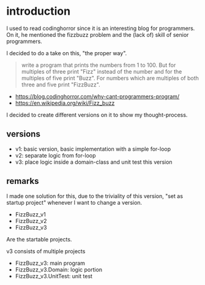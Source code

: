# introduction

I used to read codinghorror since it is an interesting blog for programmers. On it, he mentioned the fizzbuzz problem and the (lack of) skill of senior programmers.

I decided to do a take on this, "the proper way".

> write a program that prints the numbers from 1 to 100. But for multiples of three print "Fizz" instead of the number and for the multiples of five print "Buzz". For numbers which are multiples of both three and five print "FizzBuzz".

- https://blog.codinghorror.com/why-cant-programmers-program/
- https://en.wikipedia.org/wiki/Fizz_buzz

I decided to create different versions on it to show my thought-process.

## versions

- v1: basic version, basic implementation with a simple for-loop
- v2: separate logic from for-loop
- v3: place logic inside a domain-class and unit test this version

## remarks
I made one solution for this, due to the triviality of this version, "set as startup project" whenever I want to change a version.

- FizzBuzz_v1
- FizzBuzz_v2
- FizzBuzz_v3

Are the startable projects.

v3 consists of multiple projects
- FizzBuzz_v3:			main program
- FizzBuzz_v3.Domain: 	logic portion
- FizzBuzz_v3.UnitTest:	unit test
